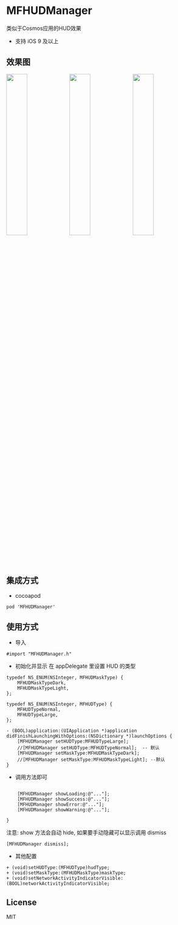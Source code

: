# MFHUDManager
类似于Cosmos应用的HUD效果

- 支持 iOS 9 及以上

## 效果图

<img src="https://github.com/GodzzZZZ/MFHUDManager/blob/master/ScreenShot/B0DF7413B12CE05761A9B39014570CF4.gif" width="33%"/><img src="https://github.com/GodzzZZZ/MFHUDManager/blob/master/ScreenShot/856313FDC0D2B795216E6A0FE65A0DDA.gif" width="33%"/><img src="https://github.com/GodzzZZZ/MFHUDManager/blob/master/ScreenShot/3837853DF02EC7EC7EC5021B9B6685F2.gif" width="33%"/>

## 集成方式
- cocoapod

```
pod 'MFHUDManager'
```

## 使用方式
- 导入

```
#import "MFHUDManager.h"
```

- 初始化并显示
在 appDelegate 里设置 HUD 的类型

```objc
typedef NS_ENUM(NSInteger, MFHUDMaskType) {
    MFHUDMaskTypeDark,
    MFHUDMaskTypeLight,
};

typedef NS_ENUM(NSInteger, MFHUDType) {
    MFHUDTypeNormal,
    MFHUDTypeLarge,
};

- (BOOL)application:(UIApplication *)application didFinishLaunchingWithOptions:(NSDictionary *)launchOptions {
    [MFHUDManager setHUDType:MFHUDTypeLarge];
    //[MFHUDManager setHUDType:MFHUDTypeNormal];  -- 默认
    [MFHUDManager setMaskType:MFHUDMaskTypeDark];
    //[MFHUDManager setMaskType:MFHUDMaskTypeLight]; --默认
}
```

- 调用方法即可

```objc

    [MFHUDManager showLoading:@"..."];
    [MFHUDManager showSuccess:@"..."];
    [MFHUDManager showError:@"..."];
    [MFHUDManager showWarning:@"..."];

}
```
注意: show 方法会自动 hide, 如果要手动隐藏可以显示调用 dismiss
```objc
[MFHUDManager dismiss];
```

- 其他配置

```objc
+ (void)setHUDType:(MFHUDType)hudType;
+ (void)setMaskType:(MFHUDMaskType)maskType;
+ (void)setNetworkActivityIndicatorVisible:(BOOL)networkActivityIndicatorVisible;
```

## License
MIT
